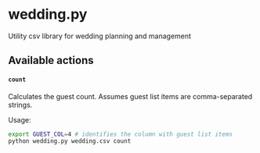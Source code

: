 wedding.py
==========

Utility csv library for wedding planning and management

## Available actions

#### `count`
Calculates the guest count. Assumes guest list items are comma-separated strings.

Usage:
``` bash
export GUEST_COL=4 # identifies the column with guest list items
python wedding.py wedding.csv count
```
